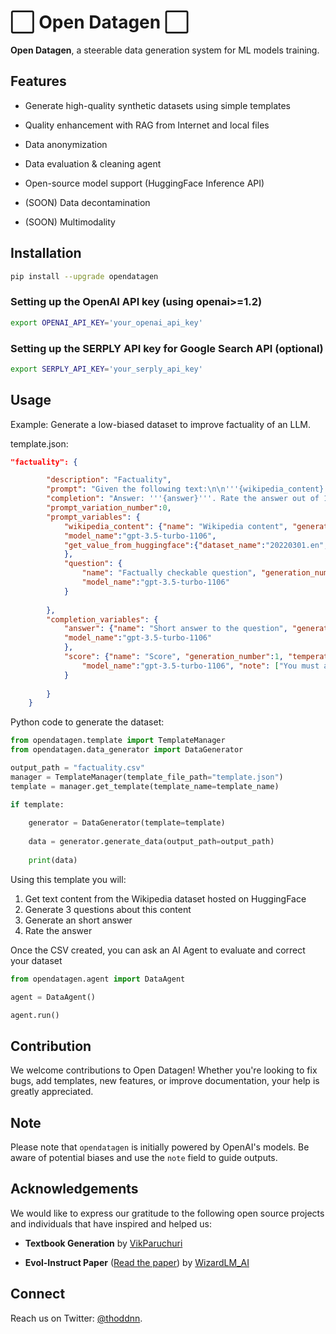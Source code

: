 # ⬜️ Open Datagen ⬜️

**Open Datagen**, a steerable data generation system for ML models training.

## Features

- Generate high-quality synthetic datasets using simple templates

- Quality enhancement with RAG from Internet and local files

- Data anonymization

- Data evaluation & cleaning agent

- Open-source model support (HuggingFace Inference API)

- (SOON) Data decontamination

- (SOON) Multimodality

## Installation

```bash
pip install --upgrade opendatagen
```

### Setting up the OpenAI API key (using openai>=1.2)

```bash
export OPENAI_API_KEY='your_openai_api_key'
```

### Setting up the SERPLY API key for Google Search API (optional)

```bash
export SERPLY_API_KEY='your_serply_api_key'
```

## Usage

Example: Generate a low-biased dataset to improve factuality of an LLM.

template.json:
```json
"factuality": {

        "description": "Factuality",
        "prompt": "Given the following text:\n\n'''{wikipedia_content}'''\n\nAnswer to this factually checkable question:\n'''{question}'''.",
        "completion": "Answer: '''{answer}'''. Rate the answer out of 10: {score}",
        "prompt_variation_number":0, 
        "prompt_variables": {
            "wikipedia_content": {"name": "Wikipedia content", "generation_number":5, "temperature":1.1, "max_tokens":1024,
            "model_name":"gpt-3.5-turbo-1106",
            "get_value_from_huggingface":{"dataset_name":"20220301.en", "dataset_path":"wikipedia", "column_name":"text", "max_tokens":512}
            },
            "question": { 
                "name": "Factually checkable question", "generation_number":3, "temperature":1, "max_tokens":64, 
                "model_name":"gpt-3.5-turbo-1106"
            }
            
        },
        "completion_variables": {
            "answer": {"name": "Short answer to the question", "generation_number":1, "temperature":0, "max_tokens":128,
            "model_name":"gpt-3.5-turbo-1106"
            },
            "score": {"name": "Score", "generation_number":1, "temperature":0, "max_tokens":5, 
                "model_name":"gpt-3.5-turbo-1106", "note": ["You must answer with an integer. "]
            }
            
        }
    }

```

Python code to generate the dataset:
```python
from opendatagen.template import TemplateManager
from opendatagen.data_generator import DataGenerator

output_path = "factuality.csv"
manager = TemplateManager(template_file_path="template.json")
template = manager.get_template(template_name=template_name)

if template:
    
    generator = DataGenerator(template=template)
    
    data = generator.generate_data(output_path=output_path)
    
    print(data)
```

Using this template you will: 
1) Get text content from the Wikipedia dataset hosted on HuggingFace
2) Generate 3 questions about this content
3) Generate an short answer 
4) Rate the answer

Once the CSV created, you can ask an AI Agent to evaluate and correct your dataset

```python
from opendatagen.agent import DataAgent

agent = DataAgent()

agent.run()
```

## Contribution

We welcome contributions to Open Datagen! Whether you're looking to fix bugs, add templates, new features, or improve documentation, your help is greatly appreciated.

## Note

Please note that `opendatagen` is initially powered by OpenAI's models. Be aware of potential biases and use the `note` field to guide outputs.

## Acknowledgements

We would like to express our gratitude to the following open source projects and individuals that have inspired and helped us:

- **Textbook Generation** by [VikParuchuri](https://github.com/VikParuchuri/textbook_quality)

- **Evol-Instruct Paper** ([Read the paper](https://arxiv.org/abs/2306.08568)) by [WizardLM_AI](https://twitter.com/WizardLM_AI)

## Connect

Reach us on Twitter: [@thoddnn](https://twitter.com/thoddnn).
